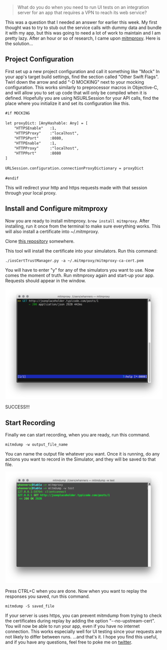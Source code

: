 <!--
Title: Easy, Automatic Server Mocking for iOS Testing
Description: iOS Server Mocking using mitmproxy.
Date: 2016/06/27
Template: post
Blog: true
-->

> What do you do when you need to run UI tests on an integration server
> for an app that requires a VPN to reach its web service?

This was a question that I needed an answer for earlier this week. My
first thought was to try to stub out the service calls with dummy data
and bundle it with my app, but this was going to need a lot of work to
maintain and I am pretty lazy. After an hour or so of research, I came
upon [mitmproxy][4]. Here is the solution...

## Project Configuration

First set up a new project configuration and call it something like
"Mock" In your app's target build settings, find the section called
"Other Swift Flags". Twirl down the arrow and add "-D MOCKING" next to
your mocking configuration. This works similarly to preprocessor macros
in Objective-C, and will allow you to set up code that will only be
compiled when it is defined. Hopefully you are using NSURLSession for
your API calls, find the place where you initialize it and set its
configuration like this.

```
#if MOCKING

let proxyDict: [AnyHashable: Any] = [
    "HTTPSEnable"   :1,
    "HTTPSProxy"    :"localhost",
    "HTTPSPort"     :8080,
    "HTTPEnable"    :1,
    "HTTPProxy"     :"localhost",
    "HTTPPort"      :8080
]

URLSession.configuration.connectionProxyDictionary = proxyDict

#endif
```

This will redirect your http and https requests made with that session
through your local proxy.

## Install and Configure mitmproxy

Now you are ready to install mitmproxy. `brew install mitmproxy`. After
installing, run it once from the terminal to make sure everything works.
This will also install a certificate into ~/.mitmproxy.

Clone [this repository][3] somewhere.

This tool will install the certificate into your simulators. Run this
command:

```
./iosCertTrustManager.py -a ~/.mitmproxy/mitmproxy-ca-cert.pem
```

You will have to enter "y" for any of the simulators you want to use.
Now comes the moment of truth. Run mitmproxy again and start-up your
app. Requests should appear in the window.


![Recording][1]

SUCCESS!!!

## Start Recording

Finally we can start recording, when you are ready, run this command.

```
mitmdump -w output_file_name
```

You can name the output file whatever you want. Once it is running, do
any actions you want to record in the Simulator, and they will be saved
to that file.

![Playback][2]

Press CTRL+C when you are done. Now when you want to replay the
responses you saved, run this command.

```
mitmdump -S saved_file
```

If your server is uses https, you can prevent mitmdump from trying to
check the certificates during replay by adding the option
"--no-upstream-cert". You will now be able to run your app, even if you
have no internet connection. This works especially well for UI testing
since your requests are not likely to differ between runs. ...and that's
it. I hope you find this useful, and if you have any questions, feel
free to poke me on [twitter][5].

[1]: content/images/Screenshot-2016-06-24-20.25.03.png
[2]: content/images/Screenshot-2016-06-24-20.26.41.png
[3]: https://github.com/ADVTOOLS/ADVTrustStore.git
[4]: https://mitmproxy.org
[5]: https://twitter.com/@westonhanners